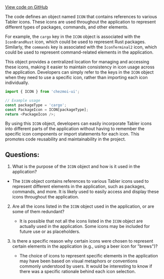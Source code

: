[View code on GitHub](https://github.com/johan-weitner/chezmoi-ui.git/client/src/constants/icons.js)

The code defines an object named `ICON` that contains references to various Tabler icons. These icons are used throughout the application to represent different types of packages, commands, and other elements. 

For example, the `cargo` key in the `ICON` object is associated with the `IconBrandRust` icon, which could be used to represent Rust packages. Similarly, the `commands` key is associated with the `IconTerminal2` icon, which could be used to represent command-related elements in the application.

This object provides a centralized location for managing and accessing these icons, making it easier to maintain consistency in icon usage across the application. Developers can simply refer to the keys in the `ICON` object when they need to use a specific icon, rather than importing each icon individually.

```javascript
import { ICON } from 'chezmoi-ui';

// Example usage
const packageType = 'cargo';
const PackageIcon = ICON[packageType];
return <PackageIcon />;
```

By using this `ICON` object, developers can easily incorporate Tabler icons into different parts of the application without having to remember the specific icon components or import statements for each icon. This promotes code reusability and maintainability in the project.
## Questions: 
 1. What is the purpose of the `ICON` object and how is it used in the application?
   
   - The `ICON` object contains references to various Tabler icons used to represent different elements in the application, such as packages, commands, and more. It is likely used to easily access and display these icons throughout the application.

2. Are all the icons listed in the `ICON` object used in the application, or are some of them redundant?

   - It is possible that not all the icons listed in the `ICON` object are actually used in the application. Some icons may be included for future use or as placeholders.

3. Is there a specific reason why certain icons were chosen to represent certain elements in the application (e.g., using a beer icon for "brews")?

   - The choice of icons to represent specific elements in the application may have been based on visual metaphors or conventions commonly understood by users. It would be interesting to know if there was a specific rationale behind each icon selection.